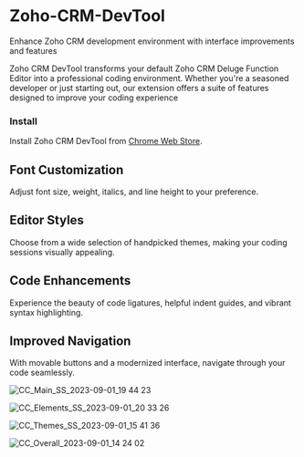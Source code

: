 # Zoho-CRM-DevTool
Enhance Zoho CRM development environment with interface improvements and features

Zoho CRM DevTool transforms your default Zoho CRM Deluge Function Editor into a professional coding environment. Whether you're a seasoned developer or just starting out, our extension offers a suite of features designed to improve your coding experience

### Install
Install Zoho CRM DevTool from [Chrome Web Store](https://rebrand.ly/zcdt-github).

## Font Customization
Adjust font size, weight, italics, and line height to your preference.

## Editor Styles
Choose from a wide selection of handpicked themes, making your coding sessions visually appealing.

## Code Enhancements
Experience the beauty of code ligatures, helpful indent guides, and vibrant syntax highlighting.

## Improved Navigation
With movable buttons and a modernized interface, navigate through your code seamlessly.

![CC_Main_SS_2023-09-01_19 44 23](https://github.com/Neilord/Zoho-CRM-DevTool/assets/65029782/3f676243-7f38-49a6-a9ff-5ca55d9e6461)

![CC_Elements_SS_2023-09-01_20 33 26](https://github.com/Neilord/Zoho-CRM-DevTool/assets/65029782/24c86cfd-35e3-489c-8dee-d0a89d30fcd6)

![CC_Themes_SS_2023-09-01_15 41 36](https://github.com/Neilord/Zoho-CRM-DevTool/assets/65029782/199a9ae1-5d76-44a5-be15-e09500ef7747)

![CC_Overall_2023-09-01_14 24 02](https://github.com/Neilord/Zoho-CRM-DevTool/assets/65029782/a4503146-b806-40bb-9e05-e7a14c269e99)
